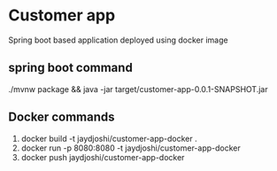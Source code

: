 # Customer app 
Spring boot based application deployed using docker image

## spring boot command
./mvnw package && java -jar target/customer-app-0.0.1-SNAPSHOT.jar

## Docker commands
1. docker build -t jaydjoshi/customer-app-docker .
2. docker run -p 8080:8080 -t jaydjoshi/customer-app-docker
3. docker push jaydjoshi/customer-app-docker
